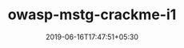 ---
title: "owasp-mstg-crackme-i1"
date: 2019-06-16T17:47:51+05:30
type: "organisations"
org_name: "OWASP"
repo_desc: "The new home for Crackme LVL1 for iOS. Soon more to come!"
repo_link: https://github.com/OWASP/owasp-mstg-crackme-i1


---